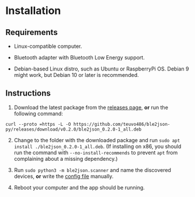 Installation
============

Requirements
------------

  * Linux-compatible computer.
  
  * Bluetooth adapter with Bluetooth Low Energy support.
  
  * Debian-based Linux distro, such as Ubuntu or RaspberryPi OS. Debian 9 might work, 
  but Debian 10 or later is recommended.
  
Instructions
------------

  1. Download the latest package from the [releases page](https://github.com/teuvo486/ble2json-py/releases),
  **or** run the following command:
  
    curl --proto =https -L -O https://github.com/teuvo486/ble2json-py/releases/download/v0.2.0/ble2json_0.2.0-1_all.deb

  2. Change to the folder with the downloaded package and run 
  `sudo apt install ./ble2json_0.2.0-1_all.deb`. (If installing on x86, you should run the
  command with `--no-install-recommends` to prevent `apt` from complaining about a missing dependency.)

  3. Run `sudo python3 -m ble2json.scanner` and name the discovered devices, **or** write the 
  [config file](https://github.com/teuvo486/ble2json-py/blob/main/doc/config.md) manually. 
 
  4. Reboot your computer and the app should be running.
